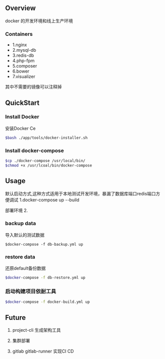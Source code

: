## Overview 
docker 的开发环境和线上生产环境

### Containers
-   1.nginx
-   2.mysql-db
-   3.redis-db
-   4.php-fpm
-   5.composer
-   6.bower
-   7.visualizer

其中不需要的镜像可以注释掉

## QuickStart



### Install Docker
安装Docker Ce
```bash
$bash ./app/tools/docker-installer.sh
```
### Install docker-compose
```bash
$cp ./docker-compose /usr/local/bin/
$chmod +x /usr/lcoal/bin/docker-compose
```
## Usage

默认启动方式,这种方式适用于本地测试开发环境，暴漏了数据库端口redis端口方便调试
1.docker-compose up --build

部署环境
2.


### backup data
导入默认的测试数据
```base
$docker-compose -f db-backup.yml up 
```


### restore data 
还原default备份数据
```bash
$docker-compose -f db-restore.yml up
```

### 启动构建项目依耐工具
```bash
$docker-compose -f docker-build.yml up
```


## Future
1. project-cli 生成架构工具

2. 集群部署

3. gitlab gitlab-runner 实现CI CD




